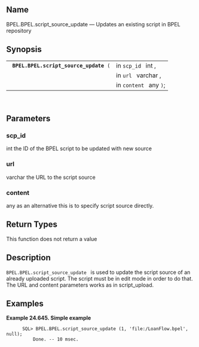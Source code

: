 <div>

<div>

</div>

<div>

## Name

BPEL.BPEL.script_source_update — Updates an existing script in BPEL
repository

</div>

<div>

## Synopsis

<div>

|                                             |                        |
|---------------------------------------------|------------------------|
| ` `**`BPEL.BPEL.script_source_update`**` (` | in `scp_id ` int ,     |
|                                             | in `url ` varchar ,    |
|                                             | in `content ` any `)`; |

<div>

 

</div>

</div>

</div>

<div>

## Parameters

<div>

### scp_id

<span class="type">int </span> the ID of the BPEL script to be updated
with new source

</div>

<div>

### url

<span class="type">varchar </span> the URL to the script source

</div>

<div>

### content

<span class="type">any </span> as an alternative this is to specify
script source directly.

</div>

</div>

<div>

## Return Types

This function does not return a value

</div>

<div>

## Description

`BPEL.BPEL.script_source_update ` is used to update the script source of
an already uploaded script. The script must be in edit mode in order to
do that. The URL and content parameters works as in script_upload.

</div>

<div>

## Examples

<div>

**Example 24.645. Simple example**

<div>

``` screen
      SQL> BPEL.BPEL.script_source_update (1, 'file:/LoanFlow.bpel', null);
          Done. -- 10 msec.
      
```

</div>

</div>

  

</div>

</div>
